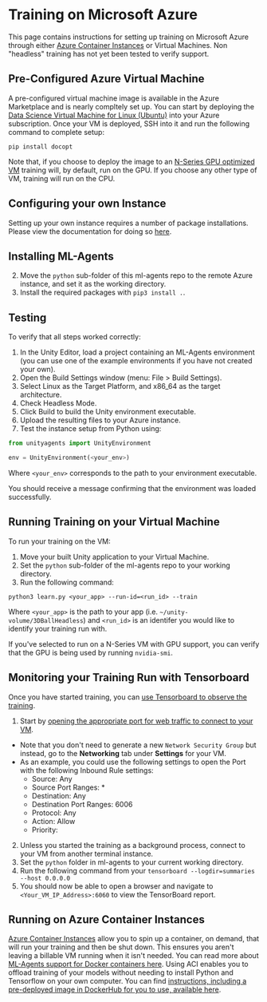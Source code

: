 # Training on Microsoft Azure

This page contains instructions for setting up training on Microsoft Azure through either [Azure Container Instances](https://azure.microsoft.com/services/container-instances/) or Virtual Machines. Non "headless" training has not yet been tested to verify support. 

## Pre-Configured Azure Virtual Machine
A pre-configured virtual machine image is available in the Azure Marketplace and is nearly compltely set up.  You can start by deploying the [Data Science Virtual Machine for Linux (Ubuntu)](https://azuremarketplace.microsoft.com/marketplace/apps/microsoft-ads.linux-data-science-vm-ubuntu) into your Azure subscription.  Once your VM is deployed, SSH into it and run the following command to complete setup:

```
pip install docopt
```

Note that, if you choose to deploy the image to an [N-Series GPU optimized VM](https://docs.microsoft.com/azure/virtual-machines/linux/sizes-gpu) training will, by default, run on the GPU.  If you choose any other type of VM, training will run on the CPU.

## Configuring your own Instance

Setting up your own instance requires a number of package installations.  Please view the documentation for doing so [here](Training-on-Microsoft-Azure-Custom-Instance.md).

## Installing ML-Agents

2. Move the `python` sub-folder of this ml-agents repo to the remote Azure instance, and set it as the working directory.
2. Install the required packages with `pip3 install .`.

## Testing

To verify that all steps worked correctly:

1. In the Unity Editor, load a project containing an ML-Agents environment (you can use one of the example environments if you have not created your own).
2. Open the Build Settings window (menu: File > Build Settings).
3. Select Linux as the Target Platform, and x86_64 as the target architecture.
4. Check Headless Mode.
5. Click Build to build the Unity environment executable.
6. Upload the resulting files to your Azure instance.
7. Test the instance setup from Python using:

```python
from unityagents import UnityEnvironment

env = UnityEnvironment(<your_env>)
```
Where `<your_env>` corresponds to the path to your environment executable.
 
You should receive a message confirming that the environment was loaded successfully.

## Running Training on your Virtual Machine

To run your training on the VM:

1.  Move your built Unity application to your Virtual Machine.
2.  Set the `python` sub-folder of the ml-agents repo to your working directory.
3.  Run the following command:

```
python3 learn.py <your_app> --run-id=<run_id> --train
```

Where `<your_app>` is the path to your app (i.e. `~/unity-volume/3DBallHeadless`) and `<run_id>` is an identifer you would like to identify your training run with.

If you've selected to run on a N-Series VM with GPU support, you can verify that the GPU is being used by running ```nvidia-smi```.

## Monitoring your Training Run with Tensorboard

Once you have started training, you can [use Tensorboard to observe the training](Using-Tensorboard.md).  

1.  Start by [opening the appropriate port for web traffic to connect to your VM](https://docs.microsoft.com/en-us/azure/virtual-machines/windows/nsg-quickstart-portal).  
*  Note that you don't need to generate a new `Network Security Group` but instead, go to the **Networking** tab under **Settings** for your VM.   
*  As an example, you could use the following settings to open the Port with the following Inbound Rule settings:
    * Source: Any
    * Source Port Ranges: *
    * Destination: Any
    * Destination Port Ranges: 6006
    * Protocol: Any
    * Action: Allow
    * Priority: <Leave as default>
2.  Unless you started the training as a background process, connect to your VM from another terminal instance.
3.  Set the `python` folder in ml-agents to your current working directory.
4.  Run the following command from your `tensorboard --logdir=summaries --host 0.0.0.0`
5.  You should now be able to open a browser and navigate to `<Your_VM_IP_Address>:6060` to view the TensorBoard report.

## Running on Azure Container Instances

[Azure Container Instances](https://azure.microsoft.com/services/container-instances/) allow you to spin up a container, on demand, that will run your training and then be shut down.  This ensures you aren't leaving a billable VM running when it isn't needed.  You can read more about [ML-Agents support for Docker containers here](Using-Docker.md).  Using ACI enables you to offload training of your models without needing to install Python and Tensorflow on your own computer.  You can find [instructions, including a pre-deployed image in DockerHub for you to use, available here](https://github.com/druttka/unity-ml-on-azure).